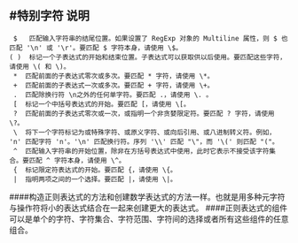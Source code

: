 #特别字符 说明 
---
	 $   匹配输入字符串的结尾位置。如果设置了 RegExp 对象的 Multiline 属性，则 $ 也匹配 '\n' 或 '\r'。要匹配 $ 字符本身，请使用 \$。 
	( )  标记一个子表达式的开始和结束位置。子表达式可以获取供以后使用。要匹配这些字符，请使用 \( 和 \)。 
	 *  匹配前面的子表达式零次或多次。要匹配 * 字符，请使用 \*。 
	 +  匹配前面的子表达式一次或多次。要匹配 + 字符，请使用 \+。 
	 .  匹配除换行符 \n之外的任何单字符。要匹配 .，请使用 \. 。 
	 [  标记一个中括号表达式的开始。要匹配 [，请使用 \[。 
	 ?  匹配前面的子表达式零次或一次，或指明一个非贪婪限定符。要匹配 ? 字符，请使用 \?。 
	 \  将下一个字符标记为或特殊字符、或原义字符、或向后引用、或八进制转义符。例如， 'n' 匹配字符 'n'。'\n' 匹配换行符。序列 '\\' 匹配 "\"，而 '\(' 则匹配 "("。 
	 ^  匹配输入字符串的开始位置，除非在方括号表达式中使用，此时它表示不接受该字符集合。要匹配 ^ 字符本身，请使用 \^。 
	 {  标记限定符表达式的开始。要匹配 {，请使用 \{。
	 |  指明两项之间的一个选择。要匹配 |，请使用 \|。 

####构造正则表达式的方法和创建数学表达式的方法一样。也就是用多种元字符与操作符将小的表达式结合在一起来创建更大的表达式。
####正则表达式的组件可以是单个的字符、字符集合、字符范围、字符间的选择或者所有这些组件的任意组合。 